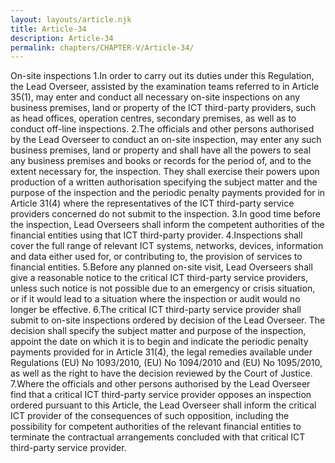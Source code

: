 ```yaml
---
layout: layouts/article.njk
title: Article-34
description: Article-34
permalink: chapters/CHAPTER-V/Article-34/
---
```

On-site inspections 
1.In order to carry out its duties under this Regulation, the Lead Overseer, assisted by the examination teams referred to in Article 35(1), may enter and conduct all necessary on-site inspections on any business premises, land or property of the ICT third-party providers, such as head offices, operation centres, secondary premises, as well as to conduct off-line inspections. 
2.The officials and other persons authorised by the Lead Overseer to conduct an on-site inspection, may enter any such business premises, land or property and shall have all the powers to seal any business premises and books or records for the period of, and to the extent necessary for, the inspection. 
They shall exercise their powers upon production of a written authorisation specifying the subject matter and the purpose of the inspection and the periodic penalty payments provided for in Article 31(4) where the representatives of the ICT third-party service providers concerned do not submit to the inspection.
3.In good time before the inspection, Lead Overseers shall inform the competent authorities of the financial entities using that ICT third-party provider. 
4.Inspections shall cover the full range of relevant ICT systems, networks, devices, information and data either used for, or contributing to, the provision of services to financial entities. 
5.Before any planned on-site visit, Lead Overseers shall give a reasonable notice to the critical ICT third-party service providers, unless such notice is not possible due to an emergency or crisis situation, or if it would lead to a situation where the inspection or audit would no longer be effective. 
6.The critical ICT third-party service provider shall submit to on-site inspections ordered by decision of the Lead Overseer. The decision shall specify the subject matter and purpose of the inspection, appoint the date on which it is to begin and indicate the periodic penalty payments provided for in Article 31(4), the legal remedies available under Regulations (EU) No 1093/2010, (EU) No 1094/2010 and (EU) No 1095/2010, as well as the right to have the decision reviewed by the Court of Justice.
7.Where the officials and other persons authorised by the Lead Overseer find that a critical ICT third-party service provider opposes an inspection ordered pursuant to this Article, the Lead Overseer shall inform the critical ICT provider of the consequences of such opposition, including the possibility for competent authorities of the relevant financial entities to terminate the contractual arrangements concluded with that critical ICT third-party service provider.

